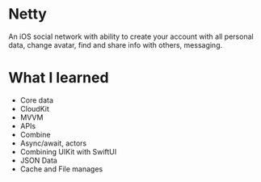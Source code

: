 # Netty
An iOS social network with ability to create your account with all personal data, change avatar, find and share info with others, messaging.
# What I learned
* Core data
* CloudKit
* MVVM
* APIs
* Combine
* Async/await, actors
* Combining UIKit with SwiftUI
* JSON Data
* Cache and File manages
